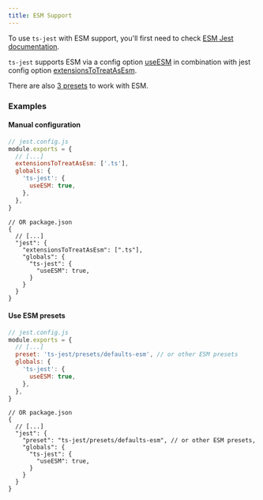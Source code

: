 ```yaml
---
title: ESM Support
---
```


To use `ts-jest` with ESM support, you'll first need to check [ESM Jest documentation](https://jestjs.io/docs/en/ecmascript-modules).

`ts-jest` supports ESM via a config option [useESM](options/useESM.md) in combination with jest config option [extensionsToTreatAsEsm](https://jestjs.io/docs/en/next/configuration#extensionstotreatasesm-arraystring). 

There are also [3 presets](presets.md) to work with ESM.

### Examples

#### Manual configuration

```js
// jest.config.js
module.exports = {
  // [...]
  extensionsToTreatAsEsm: ['.ts'],
  globals: {
    'ts-jest': {
      useESM: true,
    },
  },
}
```

```json5
// OR package.json
{
  // [...]
  "jest": {
    "extensionsToTreatAsEsm": [".ts"],
    "globals": {
      "ts-jest": {
        "useESM": true,
      }
    }
  }
}
```

#### Use ESM presets

```js
// jest.config.js
module.exports = {
  // [...]
  preset: 'ts-jest/presets/defaults-esm', // or other ESM presets
  globals: {
    'ts-jest': {
      useESM: true,
    },
  },
}
```

```json5
// OR package.json
{
  // [...]
  "jest": {
    "preset": "ts-jest/presets/defaults-esm", // or other ESM presets,
    "globals": {
      "ts-jest": {
        "useESM": true,
      }
    }
  }
}
```
